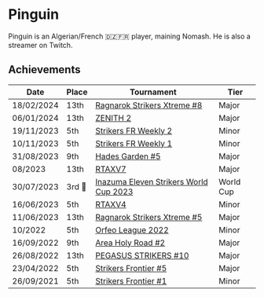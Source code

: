 # Pinguin

Pinguin is an Algerian/French :algeria::fr: player, maining Nomash.
He is also a streamer on Twitch.

## Achievements

|Date|Place|Tournament|Tier|
|-|-|-|-|
| 18/02/2024 | 13th |[Ragnarok Strikers Xtreme #8](../../tournaments/ragna/ragnax8.md) | Major |
| 06/01/2024 | 13th | [ZENITH 2](../../tournaments/misc/zenith2.md) | Major |
| 19/11/2023 | 5th | [Strikers FR Weekly 2](../../tournaments/weeklies/weekly2.md) | Minor |
| 10/11/2023 | 5th | [Strikers FR Weekly 1](../../tournaments/weeklies/weekly1.md) | Minor |
| 31/08/2023 | 9th | [Hades Garden #5](../../tournaments/hg/hg5.md) | Major |
| 08/2023 | 13th | [RTAXV7](../../tournaments/rtaxv/rtaxv7.md) | Major |
| 30/07/2023 |3rd :3rd_place_medal: | [Inazuma Eleven Strikers World Cup 2023](../../tournaments/worldcup23.md) | World Cup |
| 16/06/2023 | 5th | [RTAXV4](../../tournaments/rtaxv/rtaxv4.md) | Minor |
| 11/06/2023 | 13th | [Ragnarok Strikers Xtreme #5](../../tournaments/ragna/ragnax5.md) | Major |
| 10/2022 | 5th | [Orfeo League 2022](../../tournaments/orfeo/orfeoleague.md) | Minor | 
| 16/09/2022 | 9th | [Area Holy Road #2](../../tournaments/misc/holyroad2.md) | Major |
| 26/08/2022 | 13th | [PEGASUS STRIKERS #10](../../tournaments/pegasus/pegasus10.md) | Major |
| 23/04/2022 | 5th | [Strikers Frontier #5](../../tournaments/sf/sf5.md) | Major |
| 26/09/2021 | 5th | [Strikers Frontier #1](../../tournaments/sf/sf1.md) | Minor |
